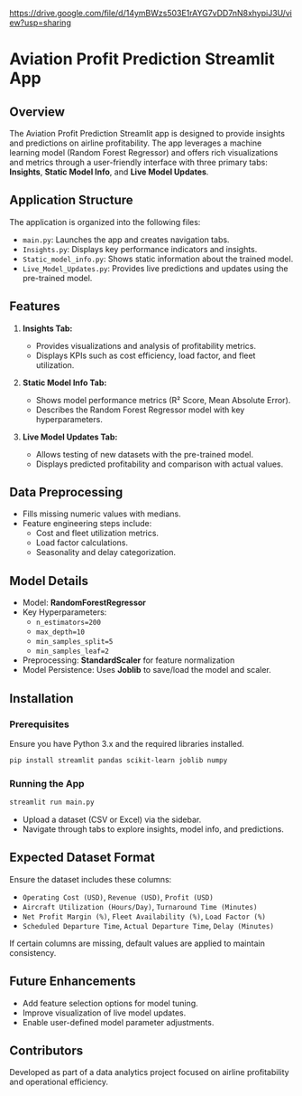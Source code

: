 https://drive.google.com/file/d/14ymBWzs503E1rAYG7vDD7nN8xhypiJ3U/view?usp=sharing

# Aviation Profit Prediction Streamlit App

## Overview
The Aviation Profit Prediction Streamlit app is designed to provide insights and predictions on airline profitability. The app leverages a machine learning model (Random Forest Regressor) and offers rich visualizations and metrics through a user-friendly interface with three primary tabs: **Insights**, **Static Model Info**, and **Live Model Updates**.

## Application Structure
The application is organized into the following files:
- `main.py`: Launches the app and creates navigation tabs.
- `Insights.py`: Displays key performance indicators and insights.
- `Static_model_info.py`: Shows static information about the trained model.
- `Live_Model_Updates.py`: Provides live predictions and updates using the pre-trained model.


## Features
1. **Insights Tab:**
   - Provides visualizations and analysis of profitability metrics.
   - Displays KPIs such as cost efficiency, load factor, and fleet utilization.

2. **Static Model Info Tab:**
   - Shows model performance metrics (R² Score, Mean Absolute Error).
   - Describes the Random Forest Regressor model with key hyperparameters.

3. **Live Model Updates Tab:**
   - Allows testing of new datasets with the pre-trained model.
   - Displays predicted profitability and comparison with actual values.

## Data Preprocessing
- Fills missing numeric values with medians.
- Feature engineering steps include:
  - Cost and fleet utilization metrics.
  - Load factor calculations.
  - Seasonality and delay categorization.

## Model Details
- Model: **RandomForestRegressor**
- Key Hyperparameters:
  - `n_estimators=200`
  - `max_depth=10`
  - `min_samples_split=5`
  - `min_samples_leaf=2`
- Preprocessing: **StandardScaler** for feature normalization
- Model Persistence: Uses **Joblib** to save/load the model and scaler.

## Installation
### Prerequisites
Ensure you have Python 3.x and the required libraries installed.
```bash
pip install streamlit pandas scikit-learn joblib numpy
```

### Running the App
```bash
streamlit run main.py
```
- Upload a dataset (CSV or Excel) via the sidebar.
- Navigate through tabs to explore insights, model info, and predictions.

## Expected Dataset Format
Ensure the dataset includes these columns:
- `Operating Cost (USD)`, `Revenue (USD)`, `Profit (USD)`
- `Aircraft Utilization (Hours/Day)`, `Turnaround Time (Minutes)`
- `Net Profit Margin (%)`, `Fleet Availability (%)`, `Load Factor (%)`
- `Scheduled Departure Time`, `Actual Departure Time`, `Delay (Minutes)`

If certain columns are missing, default values are applied to maintain consistency.

## Future Enhancements
- Add feature selection options for model tuning.
- Improve visualization of live model updates.
- Enable user-defined model parameter adjustments.

## Contributors
Developed as part of a data analytics project focused on airline profitability and operational efficiency.

